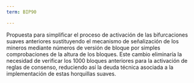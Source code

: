 ```yaml
---
term: BIP90

---
```

Propuesta para simplificar el proceso de activación de las bifurcaciones suaves anteriores sustituyendo el mecanismo de señalización de los mineros mediante números de versión de bloque por simples comprobaciones de la altura de los bloques. Este cambio eliminaría la necesidad de verificar los 1000 bloques anteriores para la activación de reglas de consenso, reduciendo así la deuda técnica asociada a la implementación de estas horquillas suaves.